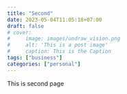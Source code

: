 ```yaml
---
title: "Second"
date: 2023-05-04T11:05:18+07:00
draft: false
# cover:
#     image: images/undraw_vision.png
#     alt: 'This is a post image'
#     caption: This is the Caption
tags: ["business"]
categories: ["personal"]
---
```


This is second page